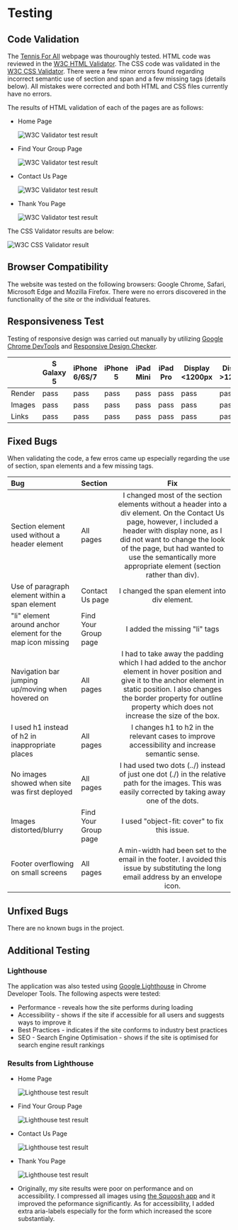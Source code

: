 # Testing

## Code Validation

The [Tennis For All](https://lucia2007.github.io/tennis-for-all/index.html) webpage was thouroughly tested. HTML code was reviewed in the [W3C HTML Validator](https://validator.w3.org). The CSS code was validated in the [W3C CSS Validator](https://jigsaw.w3.org/css-validator/). There were a few minor errors found regarding incorrect semantic use of section and span and a few missing tags (details below). All mistakes were corrected and both HTML and CSS files currently have no errors.

The results of HTML validation of each of the pages are as follows:

* Home Page

  ![W3C Validator test result](readme-images/index_page_no_errors.png)

* Find Your Group Page

  ![W3C Validator test result](readme-images/group_page_no_errors.png)

* Contact Us Page

  ![W3C Validator test result](readme-images/contact_page_no_errors.png)

* Thank You Page

  ![W3C Validator test result](readme-images/thanks_page_no_errors.png)

The CSS Validator results are below:

![W3C CSS Validator result](readme-images/css_validation_no_errors.png)

## Browser Compatibility

The website was tested on the following browsers: Google Chrome, Safari, Microsoft Edge and Mozilla Firefox. There were no errors discovered in the functionality of the site or the individual features.

## Responsiveness Test

Testing of responsive design was carried out manually by utilizing [Google Chrome DevTools](https://developer.chrome.com/docs/devtools) and [Responsive Design Checker](https://www.responsivedesignchecker.com/).

|        | S Galaxy 5 | iPhone 6/6S/7| iPhone 5 | iPad Mini | iPad Pro | Display <1200px | Display >1200px |
|--------|------------|--------------|----------|-----------|----------|-----------------|-----------------|
| Render | pass       | pass         | pass     | pass      | pass     | pass            | pass            |
| Images | pass       | pass         | pass     | pass      | pass     | pass            | pass            |
| Links  | pass       | pass         | pass     | pass      | pass     | pass            | pass            |


## Fixed Bugs

When validating the code, a few erros came up especially regarding the use of section, span elements and a few missing tags. 

  
| Bug | Section | Fix |
| :----| :----| :--------:|
|Section element used without a header element | All pages |I changed most of the section elements without a header into a div element. On the Contact Us page, however, I included a header with display none, as I did not want to change the look of the page, but had wanted to use the semantically more appropriate element (section rather than div).|
| Use of paragraph element within a span element| Contact Us page | I changed the span element into div element. |
| "li" element around anchor element for the map icon missing  | Find Your Group page  | I added the missing "li" tags  |
| Navigation bar jumping up/moving when hovered on | All pages | I had to take away the padding which I had added to the anchor element in hover position and give it to the anchor element in static position. I also changes the border property for outline property which does not increase the size of the box. |
| I used h1 instead of h2 in inappropriate places | All pages | I changes h1 to h2 in the relevant cases to improve accessibility and increase semantic sense. |
| No images showed when site was first deployed | All pages | I had used two dots (../) instead of just one dot (./) in the relative path for the images. This was easily corrected by taking away one of the dots. |
| Images distorted/blurry | Find Your Group page | I used "object-fit: cover" to fix this issue. |
| Footer overflowing on small screens | All pages | A min-width had been set to the email in the footer. I avoided this issue by substituting the long email address by an envelope icon. |


## Unfixed Bugs

There are no known bugs in the project.

## Additional Testing

### Lighthouse
The application was also tested using [Google Lighthouse](https://developers.google.com/web/tools/lighthouse) in Chrome Developer Tools. The following aspects were tested:

* Performance - reveals how the site performs during loading
* Accessibility - shows if the site if accessible for all users and suggests ways to improve it
* Best Practices - indicates if the site conforms to industry best practices
* SEO - Search Engine Optimisation - shows if the site is optimised for search engine result rankings


### Results from Lighthouse 

* Home Page

  ![Lighthouse test result](readme-images/home_lighthouse.png)

* Find Your Group Page

  ![Lighthouse test result](readme-images/group_lighthouse.png)

* Contact Us Page

  ![Lighthouse test result](readme-images/contact_lighthouse.png)

* Thank You Page

  ![Lighthouse test result](readme-images/thanks_lighthouse.png)


* Originally, my site results were poor on performance and on accessibility. I compressed all images using [the Squoosh app](https://squoosh.app/) and it improved the peformance significantly. As for accessibility, I added extra aria-labels especially for the form which increased the score substantialy.